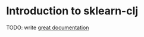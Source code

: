 # Introduction to sklearn-clj

TODO: write [great documentation](http://jacobian.org/writing/what-to-write/)
